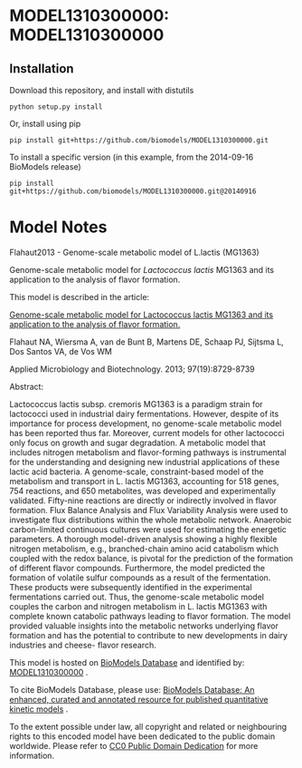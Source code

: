 # MODEL1310300000: MODEL1310300000

## Installation

Download this repository, and install with distutils

`python setup.py install`

Or, install using pip

`pip install git+https://github.com/biomodels/MODEL1310300000.git`

To install a specific version (in this example, from the 2014-09-16 BioModels release)

`pip install git+https://github.com/biomodels/MODEL1310300000.git@20140916`


# Model Notes


Flahaut2013 - Genome-scale metabolic model of L.lactis (MG1363)

Genome-scale metabolic model for _Lactococcus lactis_ MG1363 and its
application to the analysis of flavor formation.

This model is described in the article:

[Genome-scale metabolic model for Lactococcus lactis MG1363 and its
application to the analysis of flavor
formation.](http://identifiers.org/pubmed/23974365)

Flahaut NA, Wiersma A, van de Bunt B, Martens DE, Schaap PJ, Sijtsma L, Dos
Santos VA, de Vos WM

Applied Microbiology and Biotechnology. 2013; 97(19):8729-8739

Abstract:

Lactococcus lactis subsp. cremoris MG1363 is a paradigm strain for lactococci
used in industrial dairy fermentations. However, despite of its importance for
process development, no genome-scale metabolic model has been reported thus
far. Moreover, current models for other lactococci only focus on growth and
sugar degradation. A metabolic model that includes nitrogen metabolism and
flavor-forming pathways is instrumental for the understanding and designing
new industrial applications of these lactic acid bacteria. A genome-scale,
constraint-based model of the metabolism and transport in L. lactis MG1363,
accounting for 518 genes, 754 reactions, and 650 metabolites, was developed
and experimentally validated. Fifty-nine reactions are directly or indirectly
involved in flavor formation. Flux Balance Analysis and Flux Variability
Analysis were used to investigate flux distributions within the whole
metabolic network. Anaerobic carbon-limited continuous cultures were used for
estimating the energetic parameters. A thorough model-driven analysis showing
a highly flexible nitrogen metabolism, e.g., branched-chain amino acid
catabolism which coupled with the redox balance, is pivotal for the prediction
of the formation of different flavor compounds. Furthermore, the model
predicted the formation of volatile sulfur compounds as a result of the
fermentation. These products were subsequently identified in the experimental
fermentations carried out. Thus, the genome-scale metabolic model couples the
carbon and nitrogen metabolism in L. lactis MG1363 with complete known
catabolic pathways leading to flavor formation. The model provided valuable
insights into the metabolic networks underlying flavor formation and has the
potential to contribute to new developments in dairy industries and cheese-
flavor research.

This model is hosted on [BioModels Database](http://www.ebi.ac.uk/biomodels/)
and identified by:
[MODEL1310300000](http://identifiers.org/biomodels.db/MODEL1310300000) .

To cite BioModels Database, please use: [BioModels Database: An enhanced,
curated and annotated resource for published quantitative kinetic
models](http://identifiers.org/pubmed/20587024) .

To the extent possible under law, all copyright and related or neighbouring
rights to this encoded model have been dedicated to the public domain
worldwide. Please refer to [CC0 Public Domain
Dedication](http://creativecommons.org/publicdomain/zero/1.0/) for more
information.



